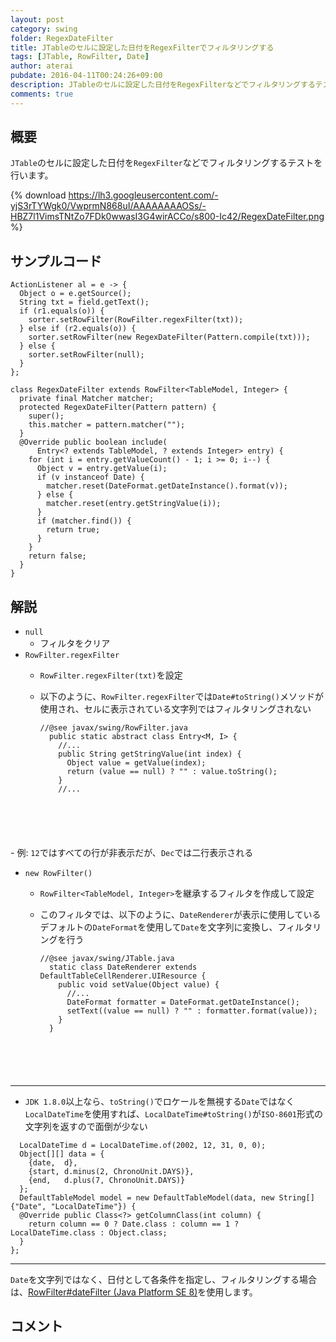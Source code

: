 ```yaml
---
layout: post
category: swing
folder: RegexDateFilter
title: JTableのセルに設定した日付をRegexFilterでフィルタリングする
tags: [JTable, RowFilter, Date]
author: aterai
pubdate: 2016-04-11T00:24:26+09:00
description: JTableのセルに設定した日付をRegexFilterなどでフィルタリングするテストを行います。
comments: true
---
```

## 概要
`JTable`のセルに設定した日付を`RegexFilter`などでフィルタリングするテストを行います。

{% download https://lh3.googleusercontent.com/-yjS3rTYWgk0/VwprmN868uI/AAAAAAAAOSs/-HBZ7l1VimsTNtZo7FDk0wwasI3G4wirACCo/s800-Ic42/RegexDateFilter.png %}

## サンプルコード
<pre class="prettyprint"><code>ActionListener al = e -&gt; {
  Object o = e.getSource();
  String txt = field.getText();
  if (r1.equals(o)) {
    sorter.setRowFilter(RowFilter.regexFilter(txt));
  } else if (r2.equals(o)) {
    sorter.setRowFilter(new RegexDateFilter(Pattern.compile(txt)));
  } else {
    sorter.setRowFilter(null);
  }
};

class RegexDateFilter extends RowFilter&lt;TableModel, Integer&gt; {
  private final Matcher matcher;
  protected RegexDateFilter(Pattern pattern) {
    super();
    this.matcher = pattern.matcher("");
  }
  @Override public boolean include(
      Entry&lt;? extends TableModel, ? extends Integer&gt; entry) {
    for (int i = entry.getValueCount() - 1; i &gt;= 0; i--) {
      Object v = entry.getValue(i);
      if (v instanceof Date) {
        matcher.reset(DateFormat.getDateInstance().format(v));
      } else {
        matcher.reset(entry.getStringValue(i));
      }
      if (matcher.find()) {
        return true;
      }
    }
    return false;
  }
}
</code></pre>

## 解説
- `null`
    - フィルタをクリア
- `RowFilter.regexFilter`
    - `RowFilter.regexFilter(txt)`を設定
    - 以下のように、`RowFilter.regexFilter`では`Date#toString()`メソッドが使用され、セルに表示されている文字列ではフィルタリングされない
        
        <pre class="prettyprint"><code>//@see javax/swing/RowFilter.java
        public static abstract class Entry&lt;M, I&gt; {
          //...
          public String getStringValue(int index) {
            Object value = getValue(index);
            return (value == null) ? "" : value.toString();
          }
          //...
</code></pre>
    - 例: `12`ではすべての行が非表示だが、`Dec`では二行表示される
- `new RowFilter()`
    - `RowFilter<TableModel, Integer>`を継承するフィルタを作成して設定
    - このフィルタでは、以下のように、`DateRenderer`が表示に使用しているデフォルトの`DateFormat`を使用して`Date`を文字列に変換し、フィルタリングを行う
        
        <pre class="prettyprint"><code>//@see javax/swing/JTable.java
        static class DateRenderer extends DefaultTableCellRenderer.UIResource {
          public void setValue(Object value) {
            //...
            DateFormat formatter = DateFormat.getDateInstance();
            setText((value == null) ? "" : formatter.format(value));
          }
        }
</code></pre>

<!-- dummy comment line for breaking list -->
- - - -
- `JDK 1.8.0`以上なら、`toString()`でロケールを無視する`Date`ではなく`LocalDateTime`を使用すれば、`LocalDateTime#toString()`が`ISO-8601`形式の文字列を返すので面倒が少ない

<!-- dummy comment line for breaking list -->

<pre class="prettyprint"><code>  LocalDateTime d = LocalDateTime.of(2002, 12, 31, 0, 0);
  Object[][] data = {
    {date,  d},
    {start, d.minus(2, ChronoUnit.DAYS)},
    {end,   d.plus(7, ChronoUnit.DAYS)}
  };
  DefaultTableModel model = new DefaultTableModel(data, new String[] {"Date", "LocalDateTime"}) {
  @Override public Class&lt;?&gt; getColumnClass(int column) {
    return column == 0 ? Date.class : column == 1 ? LocalDateTime.class : Object.class;
  }
};
</code></pre>

- - - -
`Date`を文字列ではなく、日付として各条件を指定し、フィルタリングする場合は、[RowFilter#dateFilter (Java Platform SE 8)](http://docs.oracle.com/javase/jp/8/docs/api/javax/swing/RowFilter.html#dateFilter-javax.swing.RowFilter.ComparisonType-java.util.Date-int...-)を使用します。

## コメント
